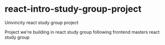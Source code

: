 # react-intro-study-group-project
Univincity react study group project 

Project we're building in react study group following frontend masters react study group
